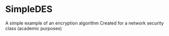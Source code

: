 # SimpleDES
A simple example of an encryption algorithm
Created for a network security class (academic purposes)
